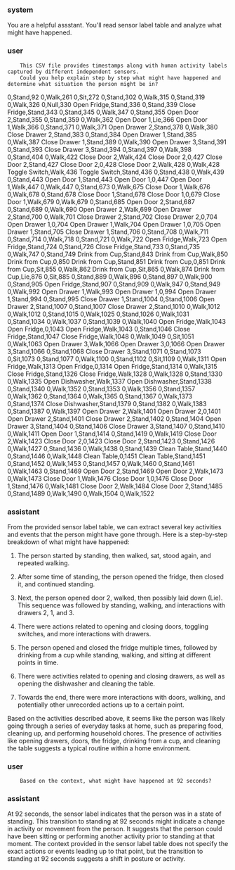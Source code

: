 ### system
You are a helpful assstant. You'll read sensor label table and analyze what might have happened.
### user

        This CSV file provides timestamps along with human activity labels captured by different independent sensors.
        Could you help explain step by step what might have happened and determine what situation the person might be in?
    
0,Stand,92
0,Walk,261
0,Sit,272
0,Stand,302
0,Walk,315
0,Stand,319
0,Walk,326
0,Null,330
Open Fridge,Stand,336
0,Stand,339
Close Fridge,Stand,343
0,Stand,345
0,Walk,347
0,Stand,355
Open Door 2,Stand,355
0,Stand,359
0,Walk,362
Open Door 1,Lie,366
Open Door 1,Walk,366
0,Stand,371
0,Walk,371
Open Drawer 2,Stand,378
0,Walk,380
Close Drawer 2,Stand,383
0,Stand,384
Open Drawer 1,Stand,385
0,Walk,387
Close Drawer 1,Stand,389
0,Walk,390
Open Drawer 3,Stand,391
0,Stand,393
Close Drawer 3,Stand,394
0,Stand,397
0,Walk,398
0,Stand,404
0,Walk,422
Close Door 2,Walk,424
Close Door 2,0,427
Close Door 2,Stand,427
Close Door 2,0,428
Close Door 2,Walk,428
0,Walk,428
Toggle Switch,Walk,436
Toggle Switch,Stand,436
0,Stand,438
0,Walk,439
0,Stand,443
Open Door 1,Stand,443
Open Door 1,0,447
Open Door 1,Walk,447
0,Walk,447
0,Stand,673
0,Walk,675
Close Door 1,Walk,676
0,Walk,678
0,Stand,678
Close Door 1,Stand,678
Close Door 1,0,679
Close Door 1,Walk,679
0,Walk,679
0,Stand,685
Open Door 2,Stand,687
0,Stand,689
0,Walk,690
Open Drawer 2,Walk,699
Open Drawer 2,Stand,700
0,Walk,701
Close Drawer 2,Stand,702
Close Drawer 2,0,704
Open Drawer 1,0,704
Open Drawer 1,Walk,704
Open Drawer 1,0,705
Open Drawer 1,Stand,705
Close Drawer 1,Stand,706
0,Stand,708
0,Walk,711
0,Stand,714
0,Walk,718
0,Stand,721
0,Walk,722
Open Fridge,Walk,723
Open Fridge,Stand,724
0,Stand,726
Close Fridge,Stand,733
0,Stand,735
0,Walk,747
0,Stand,749
Drink from Cup,Stand,843
Drink from Cup,Walk,850
Drink from Cup,0,850
Drink from Cup,Stand,851
Drink from Cup,0,851
Drink from Cup,Sit,855
0,Walk,862
Drink from Cup,Sit,865
0,Walk,874
Drink from Cup,Lie,876
0,Sit,885
0,Stand,889
0,Walk,896
0,Stand,897
0,Walk,900
0,Stand,905
Open Fridge,Stand,907
0,Stand,909
0,Walk,947
0,Stand,949
0,Walk,992
Open Drawer 1,Walk,993
Open Drawer 1,0,994
Open Drawer 1,Stand,994
0,Stand,995
Close Drawer 1,Stand,1004
0,Stand,1006
Open Drawer 2,Stand,1007
0,Stand,1007
Close Drawer 2,Stand,1010
0,Walk,1012
0,Walk,1012
0,Stand,1015
0,Walk,1025
0,Stand,1026
0,Walk,1031
0,Stand,1034
0,Walk,1037
0,Stand,1039
0,Walk,1040
Open Fridge,Walk,1043
Open Fridge,0,1043
Open Fridge,Walk,1043
0,Stand,1046
Close Fridge,Stand,1047
Close Fridge,Walk,1048
0,Walk,1049
0,Sit,1051
0,Walk,1063
Open Drawer 3,Walk,1066
Open Drawer 3,0,1066
Open Drawer 3,Stand,1066
0,Stand,1068
Close Drawer 3,Stand,1071
0,Stand,1073
0,Sit,1073
0,Stand,1077
0,Walk,1100
0,Stand,1102
0,Sit,1109
0,Walk,1311
Open Fridge,Walk,1313
Open Fridge,0,1314
Open Fridge,Stand,1314
0,Walk,1315
Close Fridge,Stand,1326
Close Fridge,Walk,1328
0,Walk,1328
0,Stand,1330
0,Walk,1335
Open Dishwasher,Walk,1337
Open Dishwasher,Stand,1338
0,Stand,1340
0,Walk,1352
0,Stand,1353
0,Walk,1356
0,Stand,1357
0,Walk,1362
0,Stand,1364
0,Walk,1365
0,Stand,1367
0,Walk,1373
0,Stand,1374
Close Dishwasher,Stand,1379
0,Stand,1382
0,Walk,1383
0,Stand,1387
0,Walk,1397
Open Drawer 2,Walk,1401
Open Drawer 2,0,1401
Open Drawer 2,Stand,1401
Close Drawer 2,Stand,1402
0,Stand,1404
Open Drawer 3,Stand,1404
0,Stand,1406
Close Drawer 3,Stand,1407
0,Stand,1410
0,Walk,1411
Open Door 1,Stand,1414
0,Stand,1419
0,Walk,1419
Close Door 2,Walk,1423
Close Door 2,0,1423
Close Door 2,Stand,1423
0,Stand,1426
0,Walk,1427
0,Stand,1436
0,Walk,1438
0,Stand,1439
Clean Table,Stand,1440
0,Stand,1446
0,Walk,1448
Clean Table,0,1451
Clean Table,Stand,1451
0,Stand,1452
0,Walk,1453
0,Stand,1457
0,Walk,1460
0,Stand,1461
0,Walk,1463
0,Stand,1469
Open Door 2,Stand,1469
Open Door 2,Walk,1473
0,Walk,1473
Close Door 1,Walk,1476
Close Door 1,0,1476
Close Door 1,Stand,1476
0,Walk,1481
Close Door 2,Walk,1484
Close Door 2,Stand,1485
0,Stand,1489
0,Walk,1490
0,Walk,1504
0,Walk,1522

### assistant
From the provided sensor label table, we can extract several key activities and events that the person might have gone through. Here is a step-by-step breakdown of what might have happened:

1. The person started by standing, then walked, sat, stood again, and repeated walking.

2. After some time of standing, the person opened the fridge, then closed it, and continued standing.

3. Next, the person opened door 2, walked, then possibly laid down (Lie). This sequence was followed by standing, walking, and interactions with drawers 2, 1, and 3.

4. There were actions related to opening and closing doors, toggling switches, and more interactions with drawers.

5. The person opened and closed the fridge multiple times, followed by drinking from a cup while standing, walking, and sitting at different points in time.

6. There were activities related to opening and closing drawers, as well as opening the dishwasher and cleaning the table.

7. Towards the end, there were more interactions with doors, walking, and potentially other unrecorded actions up to a certain point.

Based on the activities described above, it seems like the person was likely going through a series of everyday tasks at home, such as preparing food, cleaning up, and performing household chores. The presence of activities like opening drawers, doors, the fridge, drinking from a cup, and cleaning the table suggests a typical routine within a home environment.
### user

        Based on the context, what might have happened at 92 seconds?
    
### assistant
At 92 seconds, the sensor label indicates that the person was in a state of standing. This transition to standing at 92 seconds might indicate a change in activity or movement from the person. It suggests that the person could have been sitting or performing another activity prior to standing at that moment. The context provided in the sensor label table does not specify the exact actions or events leading up to that point, but the transition to standing at 92 seconds suggests a shift in posture or activity.
